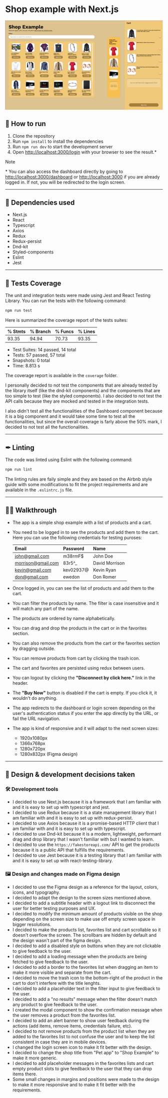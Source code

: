 # Shop example with Next.js

![Shop example](./public/shop-example.png)

## 🚀 How to run

1. Clone the repository
2. Run `npm install` to install the dependencies
3. Run `npm run dev` to start the development server
4. Open [http://localhost:3000/login](http://localhost:3000/login) with your browser to see the result.\*

> [!NOTE]
> \* You can also access the dashboard directly by going to [http://localhost:3000/dashboard](http://localhost:3000/dashboard) or [http://localhost:3000](http://localhost:3000) if you are already logged in. If not, you will be redirected to the login screen.

---

## 🌱 Dependencies used

- Next.js
- React
- Typescript
- Axios
- Redux
- Redux-persist
- Dnd-kit
- Styled-components
- Eslint
- Jest

---

## 🧪 Tests Coverage

The unit and integration tests were made using Jest and React Testing Library. You can run the tests with the following command:

```bash
npm run test
```

Here is summarized the coverage report of the tests suites:

| % Stmts | % Branch | % Funcs | % Lines |
| ------- | -------- | ------- | ------- |
| 93.35   | 94.94    | 70.73   | 93.35   |

- Test Suites: 14 passed, 14 total
- Tests: 57 passed, 57 total
- Snapshots: 0 total
- Time: 8.813 s

The coverage report is available in the `coverage` folder.

I personally decided to not test the components that are already tested by the library itself (like the dnd-kit components) and the components that are too simple to test (like the styled components). I also decided to not test the API calls because they are mocked and tested in the integration tests.

I also didn't test all the functionalities of the Dashboard component because it is a big component and it would take some time to test all the functionalities, but since the overall coverage is farly above the 50% mark, I decided to not test all the functionalities.

---

## ✒ Linting

The code was linted using Eslint with the following command:

```bash
npm run lint
```

The linting rules are faily simple and they are based on the Airbnb style guide with some modifications to fit the project requirements and are available in the `.eslintrc.js` file.

---

## 🚶‍♂️ Walkthrough

- The app is a simple shop example with a list of products and a cart.
- You need to be logged in to see the products and add them to the cart. Here you can use the following credentials for testing puroses:

  | Email              | Password  | Name           |
  | ------------------ | --------- | -------------- |
  | john@gmail.com     | m38rmF$   | John Doe       |
  | morrison@gmail.com | 83r5^\_   | David Morrison |
  | kevin@gmail.com    | kev02937@ | Kevin Ryan     |
  | don@gmail.com      | ewedon    | Don Romer      |

- Once logged in, you can see the list of products and add them to the cart.
- You can filter the products by name. The filter is case insensitive and it will match any part of the name.
- The products are ordered by name alphabetically.
- You can drag and drop the products in the cart or in the favorites section.
- You can also remove the products from the cart or the favorites section by dragging outside.
- You can remove products from cart by clicking the trash icon.
- The cart and favorites are persisted using redux between users.
- You can logout by clicking the **"Disconnect by click here."** link in the header.
- The **"Buy Now"** button is disabled if the cart is empty. If you click it, it wouldn't do anything.
- The app redirects to the dashboard or login screen depending on the user's authentication status if you enter the app directly by the URL, or fail the URL navigation.
- The app is kind of responsive and it will adapt to the next screen sizes:

  - 1920x1080px
  - 1366x768px
  - 1280x720px
  - 1280x832px (Figma design)

---

## 📑 Design & development decisions taken

### 🛠 Development tools

- I decided to use Next.js because it is a framework that I am familiar with and it is easy to set up with typescript and jest.
- I decided to use Redux because it is a state management library that I am familiar with and it is easy to set up with redux-persist.
- I decided to use Axios because it is a promise-based HTTP client that I am familiar with and it is easy to set up with typescript.
- I decided to use Dnd-kit because it is a modern, lightweight, performant drag and drop library that I wasn't familiar with but I wanted to learn.
- I decided to use the `https://fakestoreapi.com/` API to get the products because it is a public API that fulfills the requirements.
- I decided to use Jest because it is a testing library that I am familiar with and it is easy to set up with react-testing-library.

### 🖼 Design and changes made on Figma design

- I decided to use the Figma design as a reference for the layout, colors, icons, and typography.
- I decided to adapt the design to the screen sizes mentioned above.
- I decided to add a subtitle header with a logout link to disconnect the user for better testing purposes and UX.
- I decided to modify the minimum amount of products visible on the shop depending on the screen size to make use off empty screen space in bigger resolutions.
- I decided to make the products list, favorites list and cart scrollable so it doesn't overflow the screen. The scrollbars are hidden by default and the design wasn't part of the figma design.
- I decided to add a disabled style on buttons when they are not clickable to give feedback to the user.
- I decided to add a loading message when the products are being fetched to give feedback to the user.
- I decided to add a border to the favorites list when dragging an item to make it more visible and separate from the cart.
- I decided to move the trash icon to the bottom-right of the product in the cart to don't interfere with the title lenghts.
- I decided to add a placeholder text in the filter input to give feedback to the user.
- I decided to add a "no results" message when the filter doesn't match any product to give feedback to the user.
- I created the modal component to show the confirmation message when the user removes a product from the favorites list.
- I decided to add an alert banner to show user feedback during the actions (add items, remove items, credentials failure, etc).
- I decided to not remove products from the product list when they are added to the favorites list to not confuse the user and to keep the list consistent in case they are in mobile devices.
- I changed the login screen icon to make it fit better with the design.
- I decided to change the shop title from "Pet app" to "Shop Example" to make it more generic.
- I decided to add placeholder messages in the favorites lists and cart empty product slots to give feedback to the user that they can drop items there.
- Some small changes in margins and positions were made to the design to make it more responsive and to make it fit better with the requirements.
